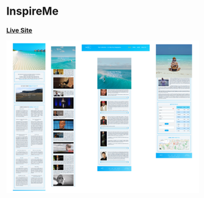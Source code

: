 # InspireMe

### [Live Site](https://inspire-me-your-motivation.netlify.app)

![Website screenshots](./demo/inspire-me-screenshot.png)
